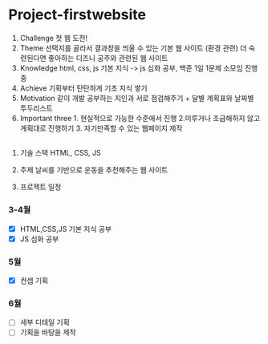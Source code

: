 # Project-firstwebsite
1. Challenge 첫 웹 도전!
2. Theme
선택지를 골라서 결과창을 띄울 수 있는 기본 웹 사이트 (환경 관련)
더 숙련된다면 좋아하는 디즈니 공주와 관련된 웹 사이트
3. Knowledge
 html, css, js 기본 지식 -> js 심화 공부, 백준 1일 1문제 소모임 진행 중
4. Achieve  기획부터 탄탄하게 기초 지식 쌓기
5. Motivation
 같이 개발 공부하는 지인과 서로 점검해주기 + 달별 계획표와 날짜별 투두리스트
6. Important three 1. 현실적으로 가능한 수준에서 진행 2.미루거나 조급해하지 않고 계획대로 진행하기 3. 자기만족할 수 있는 웹페이지 제작

##
1. 기술 스택
  HTML, CSS, JS

2. 주제
  날씨를 기반으로 운동을 추천해주는 웹 사이트

3. 프로젝트 일정
  ### 3-4월
  - [x] HTML,CSS,JS 기본 지식 공부
  - [x] JS 심화 공부
  ### 5월
  - [x] 컨셉 기획
  ### 6월 
  - [ ] 세부 디테일 기획
  - [ ] 기획을 바탕을 제작
